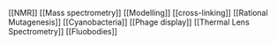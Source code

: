 [[NMR]]
[[Mass spectrometry]]
[[Modelling]]
[[cross-linking]]
[[Rational Mutagenesis]]
[[Cyanobacteria]]
[[Phage display]]
[[Thermal Lens Spectrometry]]
[[Fluobodies]]
